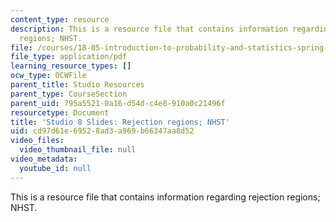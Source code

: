 ```yaml
---
content_type: resource
description: This is a resource file that contains information regarding rejection
  regions; NHST.
file: /courses/18-05-introduction-to-probability-and-statistics-spring-2014/cd97d61e69528ad3a969b66347aa8d52_MIT18_05S14_studio8_slides.pdf
file_type: application/pdf
learning_resource_types: []
ocw_type: OCWFile
parent_title: Studio Resources
parent_type: CourseSection
parent_uid: 795a5521-0a16-d54d-c4e8-910a0c21496f
resourcetype: Document
title: 'Studio 8 Slides: Rejection regions; NHST'
uid: cd97d61e-6952-8ad3-a969-b66347aa8d52
video_files:
  video_thumbnail_file: null
video_metadata:
  youtube_id: null
---
```

This is a resource file that contains information regarding rejection regions; NHST.

